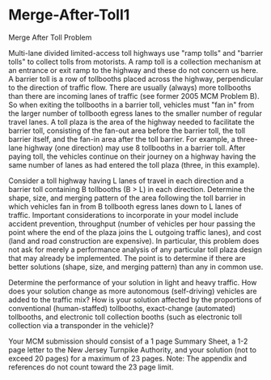 # Merge-After-Toll1
Merge After Toll
Problem	 
 	
Multi-lane divided limited-access toll highways use "ramp tolls" and "barrier tolls" to collect tolls from motorists. A ramp toll is a collection mechanism at an entrance or exit ramp to the highway and these do not concern us here. A barrier toll is a row of tollbooths placed across the highway, perpendicular to the direction of traffic flow. There are usually (always) more tollbooths than there are incoming lanes of traffic (see former 2005 MCM Problem B). So when exiting the tollbooths in a barrier toll, vehicles must "fan in" from the larger number of tollbooth egress lanes to the smaller number of regular travel lanes. A toll plaza is the area of the highway needed to facilitate the barrier toll, consisting of the fan-out area before the barrier toll, the toll barrier itself, and the fan-in area after the toll barrier. For example, a three-lane highway (one direction) may use 8 tollbooths in a barrier toll. After paying toll, the vehicles continue on their journey on a highway having the same number of lanes as had entered the toll plaza (three, in this example).

Consider a toll highway having L lanes of travel in each direction and a barrier toll containing B tollbooths (B > L) in each direction. Determine the shape, size, and merging pattern of the area following the toll barrier in which vehicles fan in from B tollbooth egress lanes down to L lanes of traffic. Important considerations to incorporate in your model include accident prevention, throughput (number of vehicles per hour passing the point where the end of the plaza joins the L outgoing traffic lanes), and cost (land and road construction are expensive). In particular, this problem does not ask for merely a performance analysis of any particular toll plaza design that may already be implemented. The point is to determine if there are better solutions (shape, size, and merging pattern) than any in common use.

Determine the performance of your solution in light and heavy traffic. How does your solution change as more autonomous (self-driving) vehicles are added to the traffic mix? How is your solution affected by the proportions of conventional (human-staffed) tollbooths, exact-change (automated) tollbooths, and electronic toll collection booths (such as electronic toll collection via a transponder in the vehicle)?

Your MCM submission should consist of a 1 page Summary Sheet, a 1-2 page letter to the New Jersey Turnpike Authority, and your solution (not to exceed 20 pages) for a maximum of 23 pages. Note: The appendix and references do not count toward the 23 page limit.

 
 	 
